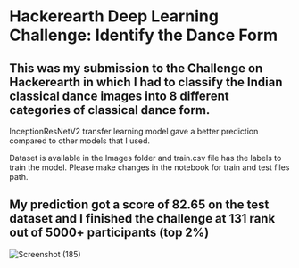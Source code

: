 # Hackerearth Deep Learning Challenge: Identify the Dance Form

## This was my submission to the Challenge on Hackerearth in which I had to classify the Indian classical dance images into 8 different categories of classical dance form.

InceptionResNetV2 transfer learning model gave a better prediction compared to other models that I used.

Dataset is available in the Images folder and train.csv file has the labels to train the model. Please make changes in the notebook for train and test files path.

## My prediction got a score of 82.65 on the test dataset and I finished the challenge at 131 rank out of 5000+ participants (top 2%)

![Screenshot (185)](https://user-images.githubusercontent.com/13919456/86553610-3d320f80-bf19-11ea-8364-b7c9da1cd689.png)
